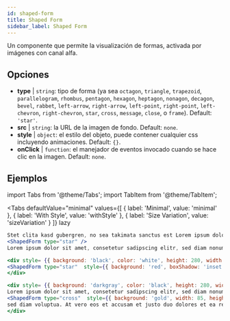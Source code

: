 ```yaml
---
id: shaped-form 
title: Shaped Form
sidebar_label: Shaped Form
---
```


Un componente que permite la visualización de formas, activada por imágenes con canal alfa.

## Opciones

* __type__ | `string`: tipo de forma (ya sea `octagon`, `triangle`, `trapezoid`, `parallelogram`, `rhombus`, `pentagon`, `hexagon`, `heptagon`, `nonagon`, `decagon`, `bevel`, `rabbet`, `left-arrow`, `right-arrow`, `left-point`, `right-point`, `left-chevron`, `right-chevron`, `star`, `cross`, `message`, `close`, o `frame`). Default: `'star'`.
* __src__ | `string`: la URL de la imagen de fondo. Default: `none`.
* __style__ | `object`: el estilo del objeto, puede contener cualquier css incluyendo animaciones. Default: `{}`.
* __onClick__ | `function`: el manejador de eventos invocado cuando se hace clic en la imagen. Default: `none`.


## Ejemplos

import Tabs from '@theme/Tabs';
import TabItem from '@theme/TabItem';

<Tabs
    defaultValue="minimal"
    values={[
        { label: 'Minimal', value: 'minimal' },
        { label: 'With Style', value: 'withStyle' },
        { label: 'Size Variation', value: 'sizeVariation' }
    ]}
    lazy
>

<TabItem value="minimal">

```jsx live
Stet clita kasd gubergren, no sea takimata sanctus est Lorem ipsum dolor sit amet. 
<ShapedForm type="star" />
Lorem ipsum dolor sit amet, consetetur sadipscing elitr, sed diam nonumy eirmod tempor invidunt ut labore et dolore magna aliquyam erat, sed diam voluptua. At vero eos et accusam et justo duo dolores et ea rebum. Stet clita kasd gubergren, no sea takimata sanctus est Lorem ipsum dolor sit amet. Lorem ipsum dolor sit amet, consetetur sadipscing elitr, sed diam nonumy eirmod tempor invidunt ut labore et dolore magna aliquyam erat, sed diam voluptua. At vero eos et accusam et justo duo dolores et ea rebum. Lorem ipsum dolor sit amet, consetetur sadipscing elitr, sed diam nonumy eirmod tempor invidunt ut labore et dolore magna aliquyam erat, sed diam voluptua. At vero eos et accusam et justo duo dolores et ea rebum. Stet clita kasd gubergren, no sea takimata sanctus est Lorem ipsum dolor sit amet. Lorem ipsum dolor sit amet, consetetur sadipscing elitr, sed diam nonumy eirmod tempor invidunt ut labore et dolore magna aliquyam erat, sed diam voluptua. At vero eos et accusam et justo duo dolores et ea rebum. Stet clita kasd gubergren, no sea takimata sanctus est Lorem ipsum dolor sit amet.
```
</TabItem>

<TabItem value="withStyle">

```jsx live
<div style= {{ background: 'black', color: 'white', height: 280, width: 280}}>
<ShapedForm type="star"  style={{ background: 'red', boxShadow: 'inset 100px 88px 5px yellow'}}/>
</div>
```
</TabItem>

<TabItem value="SizeVariation">

```jsx live
<div style= {{ background: 'darkgray', color: 'black', height: 280, width: '100%'}}>
Lorem ipsum dolor sit amet, consetetur sadipscing elitr, sed diam nonumy eirmod tempor invidunt ut labore et dolore magna aliquyam erat, 
<ShapedForm type="cross"  style={{ background: 'gold', width: 85, height: 100, margin: 10, marginTop: 22 }}/>
sed diam voluptua. At vero eos et accusam et justo duo dolores et ea rebum. Stet clita kasd gubergren, no sea takimata sanctus est Lorem ipsum dolor sit amet. Lorem ipsum dolor sit amet, consetetur sadipscing elitr, sed diam nonumy eirmod tempor invidunt ut labore et dolore magna aliquyam erat, sed diam voluptua. At vero eos et accusam et justo duo dolores et ea rebum. Stet clita kasd gubergren, no sea takimata sanctus est Lorem ipsum dolor sit amet. sed diam voluptua. At vero eos et accusam et justo duo dolores et ea rebum. Stet clita kasd gubergren, no sea takimata sanctus est Lorem ipsum dolor sit amet. 
</div>
```
</TabItem>

</Tabs>
